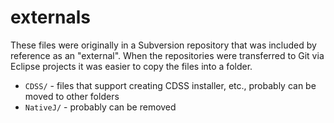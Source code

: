 # externals #

These files were originally in a Subversion repository that was included by reference as an "external".
When the repositories were transferred to Git via Eclipse projects it was easier to copy the files into a folder.

* `CDSS/` - files that support creating CDSS installer, etc., probably can be moved to other folders
* `NativeJ/` - probably can be removed
